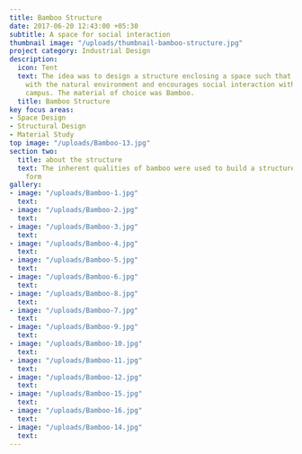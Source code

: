 ```yaml
---
title: Bamboo Structure
date: 2017-06-20 12:43:00 +05:30
subtitle: A space for social interaction
thumbnail image: "/uploads/thumbnail-bamboo-structure.jpg"
project category: Industrial Design
description:
  icon: Tent
  text: The idea was to design a structure enclosing a space such that it integrates
    with the natural environment and encourages social interaction within the institute
    campus. The material of choice was Bamboo.
  title: Bamboo Structure
key focus areas:
- Space Design
- Structural Design
- Material Study
top image: "/uploads/Bamboo-13.jpg"
section two:
  title: about the structure
  text: The inherent qualities of bamboo were used to build a structure with an organic
    form
gallery:
- image: "/uploads/Bamboo-1.jpg"
  text: 
- image: "/uploads/Bamboo-2.jpg"
  text: 
- image: "/uploads/Bamboo-3.jpg"
  text: 
- image: "/uploads/Bamboo-4.jpg"
  text: 
- image: "/uploads/Bamboo-5.jpg"
  text: 
- image: "/uploads/Bamboo-6.jpg"
  text: 
- image: "/uploads/Bamboo-8.jpg"
  text: 
- image: "/uploads/Bamboo-7.jpg"
  text: 
- image: "/uploads/Bamboo-9.jpg"
  text: 
- image: "/uploads/Bamboo-10.jpg"
  text: 
- image: "/uploads/Bamboo-11.jpg"
  text: 
- image: "/uploads/Bamboo-12.jpg"
  text: 
- image: "/uploads/Bamboo-15.jpg"
  text: 
- image: "/uploads/Bamboo-16.jpg"
  text: 
- image: "/uploads/Bamboo-14.jpg"
  text: 
---
```


